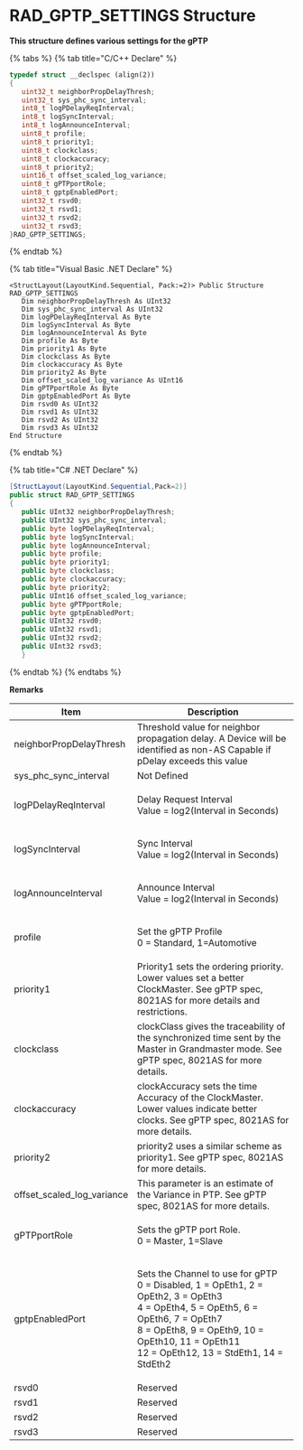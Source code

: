 # RAD\_GPTP\_SETTINGS Structure

**This structure defines various settings for the gPTP**

{% tabs %}
{% tab title="C/C++ Declare" %}
```cpp
typedef struct __declspec (align(2))
{
   uint32_t neighborPropDelayThresh;
   uint32_t sys_phc_sync_interval;
   int8_t logPDelayReqInterval;
   int8_t logSyncInterval;
   int8_t logAnnounceInterval;
   uint8_t profile;
   uint8_t priority1;
   uint8_t clockclass;
   uint8_t clockaccuracy;
   uint8_t priority2;
   uint16_t offset_scaled_log_variance;
   uint8_t gPTPportRole;
   uint8_t gptpEnabledPort;
   uint32_t rsvd0;
   uint32_t rsvd1;
   uint32_t rsvd2;
   uint32_t rsvd3;
}RAD_GPTP_SETTINGS;
```
{% endtab %}

{% tab title="Visual Basic .NET Declare" %}
```vbnet
<StructLayout(LayoutKind.Sequential, Pack:=2)> Public Structure RAD_GPTP_SETTINGS
   Dim neighborPropDelayThresh As UInt32
   Dim sys_phc_sync_interval As UInt32
   Dim logPDelayReqInterval As Byte
   Dim logSyncInterval As Byte
   Dim logAnnounceInterval As Byte
   Dim profile As Byte
   Dim priority1 As Byte
   Dim clockclass As Byte
   Dim clockaccuracy As Byte
   Dim priority2 As Byte
   Dim offset_scaled_log_variance As UInt16
   Dim gPTPportRole As Byte
   Dim gptpEnabledPort As Byte
   Dim rsvd0 As UInt32
   Dim rsvd1 As UInt32
   Dim rsvd2 As UInt32
   Dim rsvd3 As UInt32
End Structure
```
{% endtab %}

{% tab title="C# .NET Declare" %}
```csharp
[StructLayout(LayoutKind.Sequential,Pack=2)]
public struct RAD_GPTP_SETTINGS
{
   public UInt32 neighborPropDelayThresh;
   public UInt32 sys_phc_sync_interval;
   public byte logPDelayReqInterval;
   public byte logSyncInterval;
   public byte logAnnounceInterval;
   public byte profile;
   public byte priority1;
   public byte clockclass;
   public byte clockaccuracy;
   public byte priority2;
   public UInt16 offset_scaled_log_variance;
   public byte gPTPportRole;
   public byte gptpEnabledPort;
   public UInt32 rsvd0;
   public UInt32 rsvd1;
   public UInt32 rsvd2;
   public UInt32 rsvd3;
   }
```
{% endtab %}
{% endtabs %}

**Remarks**

| Item                          | Description                                                                                                                                                                                                                                     |
| ----------------------------- | ----------------------------------------------------------------------------------------------------------------------------------------------------------------------------------------------------------------------------------------------- |
| neighborPropDelayThresh       | Threshold value for neighbor propagation delay. A Device will be identified as non-AS Capable if pDelay exceeds this value                                                                                                                      |
| sys\_phc\_sync\_interval      | Not Defined                                                                                                                                                                                                                                     |
| logPDelayReqInterval          | <p>Delay Request Interval<br>Value = log2(Interval in Seconds)</p>                                                                                                                                                                              |
| logSyncInterval               | <p>Sync Interval<br>Value = log2(Interval in Seconds)</p>                                                                                                                                                                                       |
| logAnnounceInterval           | <p>Announce Interval<br>Value = log2(Interval in Seconds)</p>                                                                                                                                                                                   |
| profile                       | <p>Set the gPTP Profile<br>0 = Standard, 1=Automotive</p>                                                                                                                                                                                       |
| priority1                     | Priority1 sets the ordering priority. Lower values set a better ClockMaster. See gPTP spec, 8021AS for more details and restrictions.                                                                                                           |
| clockclass                    | clockClass gives the traceability of the synchronized time sent by the Master in Grandmaster mode. See gPTP spec, 8021AS for more details.                                                                                                      |
| clockaccuracy                 | clockAccuracy sets the time Accuracy of the ClockMaster. Lower values indicate better clocks. See gPTP spec, 8021AS for more details.                                                                                                           |
| priority2                     | priority2 uses a similar scheme as priority1. See gPTP spec, 8021AS for more details.                                                                                                                                                           |
| offset\_scaled\_log\_variance | This parameter is an estimate of the Variance in PTP. See gPTP spec, 8021AS for more details.                                                                                                                                                   |
| gPTPportRole                  | <p>Sets the gPTP port Role.<br>0 = Master, 1=Slave</p>                                                                                                                                                                                          |
| gptpEnabledPort               | <p>Sets the Channel to use for gPTP<br>0 = Disabled, 1 = OpEth1, 2 = OpEth2, 3 = OpEth3<br>4 = OpEth4, 5 = OpEth5, 6 = OpEth6, 7 = OpEth7<br>8 = OpEth8, 9 = OpEth9, 10 = OpEth10, 11 = OpEth11<br>12 = OpEth12, 13 = StdEth1, 14 = StdEth2</p> |
| rsvd0                         | Reserved                                                                                                                                                                                                                                        |
| rsvd1                         | Reserved                                                                                                                                                                                                                                        |
| rsvd2                         | Reserved                                                                                                                                                                                                                                        |
| rsvd3                         | Reserved                                                                                                                                                                                                                                        |
